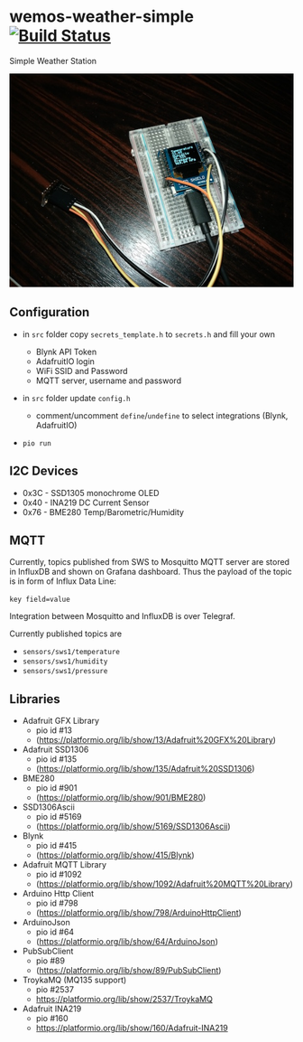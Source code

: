 # wemos-weather-simple [![Build Status](https://travis-ci.org/xpj/wemos-weather-simple.svg?branch=master)](https://travis-ci.org/xpj/wemos-weather-simple)
Simple Weather Station

![sws.jpg](sws.jpg "Simple Weather Station")

## Configuration

- in ``src`` folder copy ``secrets_template.h`` to ``secrets.h`` and fill your own
  - Blynk API Token
  - AdafruitIO login
  - WiFi SSID and Password
  - MQTT server, username and password
- in ``src`` folder update ``config.h``
  - comment/uncomment ``define``/``undefine`` to select integrations (Blynk, AdafruitIO) 
  
- ``pio run``

## I2C Devices
* 0x3C - SSD1305 monochrome OLED
* 0x40 - INA219 DC Current Sensor
* 0x76 - BME280 Temp/Barometric/Humidity

## MQTT

Currently, topics published from SWS to Mosquitto MQTT server are stored in InfluxDB 
and shown on Grafana dashboard. Thus the payload of the topic is in form of Influx Data Line:

``key field=value``

Integration between Mosquitto and InfluxDB is over Telegraf.

Currently published topics are
- ``sensors/sws1/temperature``
- ``sensors/sws1/humidity``
- ``sensors/sws1/pressure``

## Libraries

- Adafruit GFX Library
  - pio id #13
  - (https://platformio.org/lib/show/13/Adafruit%20GFX%20Library)
- Adafruit SSD1306
  - pio id #135
  - (https://platformio.org/lib/show/135/Adafruit%20SSD1306)
- BME280
  - pio id #901
  - (https://platformio.org/lib/show/901/BME280)
- SSD1306Ascii
  - pio id #5169
  - (https://platformio.org/lib/show/5169/SSD1306Ascii)
- Blynk
  - pio id #415
  - (https://platformio.org/lib/show/415/Blynk)
- Adafruit MQTT Library
  - pio id #1092
  - (https://platformio.org/lib/show/1092/Adafruit%20MQTT%20Library)  
- Arduino Http Client
  - pio id #798
  - (https://platformio.org/lib/show/798/ArduinoHttpClient)  
- ArduinoJson
  - pio id #64
  - (https://platformio.org/lib/show/64/ArduinoJson)  
- PubSubClient
  - pio #89
  - (https://platformio.org/lib/show/89/PubSubClient)  
- TroykaMQ (MQ135 support)
  - pio #2537
  - https://platformio.org/lib/show/2537/TroykaMQ
- Adafruit INA219
  - pio #160
  - https://platformio.org/lib/show/160/Adafruit-INA219